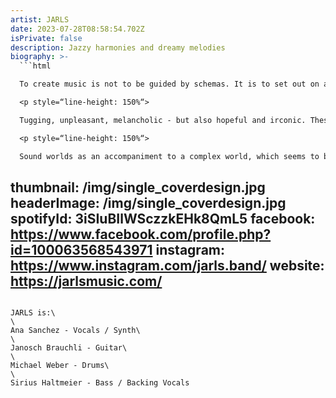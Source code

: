```yaml
---
artist: JARLS
date: 2023-07-28T08:58:54.702Z
isPrivate: false
description: Jazzy harmonies and dreamy melodies
biography: >-
  ```html

  To create music is not to be guided by schemas. It is to set out on a journey and to perceive small impulses. To listen to oneself at the right time, in order to give expression to the previously unknown. A confrontation with life and the end. On our journey, we encounter monumental moments, sometimes fragile ones, but it is exactly in the noisy tangle that something like madness, despair and beauty shines through again and again. The longer we walk down this path, the more diverse the spectrum becomes and so far, there is no end in sight.\

  <p style=“line-height: 150%“>

  Tugging, unpleasant, melancholic - but also hopeful and irconic. These are the associations, that can be found in the songs of the band Jarls from Winterthur. When we speak of Jarls, it is pointless to speak of one specific genre. They combine different musical styles into one and thereby create their own unique style, which is diverse and coherent in itself.\

  <p style=“line-height: 150%“>

  Sound worlds as an accompaniment to a complex world, which seems to be full of contradictions and despite dystopian tendencies, always finds a deep and almost magical peace.

  ```
thumbnail: /img/single_coverdesign.jpg
headerImage: /img/single_coverdesign.jpg
spotifyId: 3iSIuBIlWSczzkEHk8QmL5
facebook: https://www.facebook.com/profile.php?id=100063568543971
instagram: https://www.instagram.com/jarls.band/
website: https://jarlsmusic.com/
---
```

JARLS is:\
\
Ana Sanchez - Vocals / Synth\
\
Janosch Brauchli - Guitar\
\
Michael Weber - Drums\
\
Sirius Haltmeier - Bass / Backing Vocals
